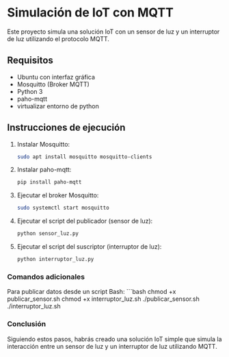 # Simulación de IoT con MQTT

Este proyecto simula una solución IoT con un sensor de luz y un interruptor de luz utilizando el protocolo MQTT.

## Requisitos
- Ubuntu con interfaz gráfica
- Mosquitto (Broker MQTT)
- Python 3
- paho-mqtt
- virtualizar entorno de python

## Instrucciones de ejecución

1. Instalar Mosquitto:
   ```bash
   sudo apt install mosquitto mosquitto-clients

2. Instalar paho-mqtt:
    ```bash
    pip install paho-mqtt

3. Ejecutar el broker Mosquitto:
    ```bash
    sudo systemctl start mosquitto

4. Ejecutar el script del publicador (sensor de luz):
    ```bash
    python sensor_luz.py

5. Ejecutar el script del suscriptor (interruptor de luz):
    ```bash
    python interruptor_luz.py

### Comandos adicionales

Para publicar datos desde un script Bash:
    ```bash
    chmod +x publicar_sensor.sh
    chmod +x interruptor_luz.sh
    ./publicar_sensor.sh
    ./interruptor_luz.sh


### Conclusión
Siguiendo estos pasos, habrás creado una solución IoT simple que simula la interacción entre un sensor de luz y un interruptor de luz utilizando MQTT.


